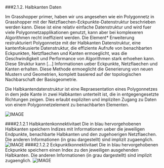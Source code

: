 ###2.1.2. Halbkanten Daten

Im Grasshopper primer, haben wir uns angesehen wie ein Polygonnetz in Grasshopper mit der Netzflaechen-Eckpunkte-Datenstruktur beschrieben werden kann. Diese ist eine relativ einfache Datenstruktur und wird fuer viele Polygonnetzapplikationen genutzt, kann aber bei komplexeren Algorithmen recht ineffizient werden. Die Element\* Erweiterung restrukturiert Polygonnetze mit der Halbkanten Datenstruktur, eine kantenfokusierte Datenstruktur, die effiziente Aufrufe von benachbarten Eckpunkten, Netzflaechen und Kanten ermoeglicht, was die Geschwindigkeit und Performance von Algorithmen stark erhoehen kann. Diese Struktur kann [...] Informationen ueber Eckpunkte, Netzflaechen und Kanten erhalten. Diese Methode ermoeglicht die Generierung von neuen Mustern und Geometrien, komplett basiered auf der topologischen Nachbarschaft der Basisgeometrie.

Die Halbkantendatenstruktur ist eine Repraesentation eines Polygonnetzes in dem jede Kante in zwei Halbkanten unterteilt ist, die in entgegengesetzte Richtungen zeigen. Dies erlaubt expliziten und impliziten Zugang zu Daten von einem Polygonnetzelement zu benachbarten Elementen.

![IMAGE](images/2-1-2/2-1-2_001_Half-Edge.png)

####2.1.2.1 Halbkantenkonnektivitaet
Die in blau hervorgehobenen Halbkanten speichern Indizes mit Informationen ueber die jeweiligen Endpunkte, benachbarte Halbkanten und den zugehoerigen Netzflaechen. Die anderen Informationen (in grau dargestellt) sind implizit zugaenglich.
![IMAGE](images/2-1-2/2-1-2_002_Half-Edge.png)
####2.1.2.2 Eckpunktkonnektivitaet
Die in blau hervorgehobenen Eckpunkte speichern einen Index zu den jeweiligen ausgehenden Halbkanten. Die anderen Informationen (in grau dargestellt) sind implizit zugaenglich.
![IMAGE](images/2-1-2/2-1-2_003_Half-Edge.png)



